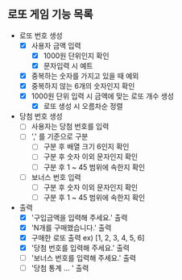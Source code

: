 ## 로또 게임 기능 목록

- 로또 번호 생성
    - [X] 사용자 금액 입력
        - [X] 1000원 단위인지 확인
        - [X] 문자입력 시 예트
    - [X] 중복하는 숫자를 가지고 있을 때 예외
    - [X] 중복하지 않는 6개의 숫자인지 확인
    - [X] 1000원 단위 입력 시 금액에 맞는 로또 개수 생성
      - [X] 로또 생성 시 오름차순 정렬

- 당첨 번호 생성
    - [ ] 사용자는 당첨 번호를 입력
    - [ ] ',' 를 기준으로 구분
        - [ ] 구분 후 배열 크기 6인지 확인
        - [ ] 구분 후 숫자 이외 문자인지 확인
        - [ ] 구분 후 1 ~ 45 범위에 속한지 확인
    - [ ] 보너스 번호 입력
        - [ ] 구분 후 숫자 이외 문자인지 확인
        - [ ] 구분 후 1 ~ 45 범위에 속한지 확인

- 출력
    - [X] '구입금액을 입력해 주세요.' 출력
    - [X] 'N개를 구매했습니다.' 출력
    - [X] 구매한 로또 출력 ex) [1, 2, 3, 4, 5, 6]
    - [X] '당첨 번호를 입력해 주세요.' 출력
    - [ ] '보너스 번호를 입력해 주세요.' 출력
    - [ ] '당첨 통계 ... ' 출력
